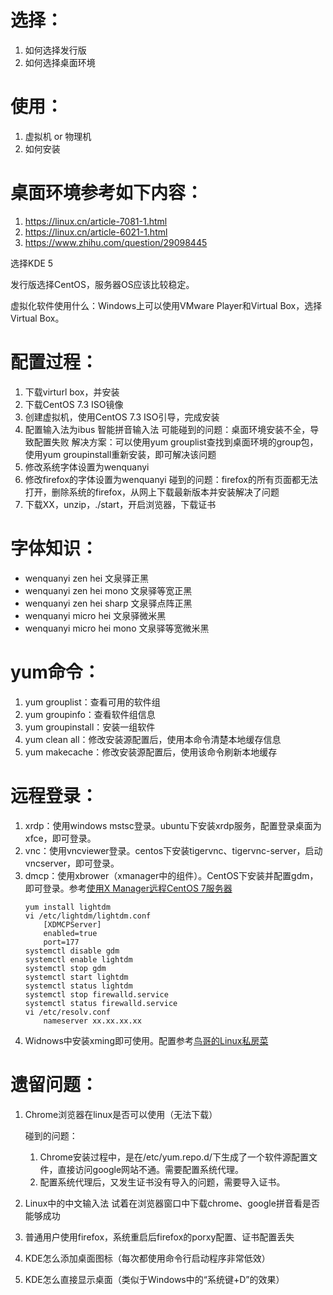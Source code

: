 # 选择：
1. 如何选择发行版
2. 如何选择桌面环境

# 使用：
1. 虚拟机 or 物理机
2. 如何安装

# 桌面环境参考如下内容：
1. https://linux.cn/article-7081-1.html
2. https://linux.cn/article-6021-1.html
3. https://www.zhihu.com/question/29098445

选择KDE 5

发行版选择CentOS，服务器OS应该比较稳定。

虚拟化软件使用什么：Windows上可以使用VMware Player和Virtual Box，选择Virtual Box。

# 配置过程：
1. 下载virturl box，并安装
2. 下载CentOS 7.3 ISO镜像
3. 创建虚拟机，使用CentOS 7.3 ISO引导，完成安装
4. 配置输入法为ibus 智能拼音输入法
   可能碰到的问题：桌面环境安装不全，导致配置失败
   解决方案：可以使用yum grouplist查找到桌面环境的group包，使用yum groupinstall重新安装，即可解决该问题
5. 修改系统字体设置为wenquanyi
6. 修改firefox的字体设置为wenquanyi
   碰到的问题：firefox的所有页面都无法打开，删除系统的firefox，从网上下载最新版本并安装解决了问题
7. 下载XX，unzip，./start，开启浏览器，下载证书

# 字体知识：
- wenquanyi zen hei 文泉驿正黑
- wenquanyi zen hei mono 文泉驿等宽正黑
- wenquanyi zen hei sharp 文泉驿点阵正黑
- wenquanyi micro hei 文泉驿微米黑
- wenquanyi micro hei mono 文泉驿等宽微米黑

# yum命令：
1. yum grouplist：查看可用的软件组
2. yum groupinfo：查看软件组信息
3. yum groupinstall：安装一组软件
4. yum clean all：修改安装源配置后，使用本命令清楚本地缓存信息
5. yum makecache：修改安装源配置后，使用该命令刷新本地缓存

# 远程登录：
1. xrdp：使用windows mstsc登录。ubuntu下安装xrdp服务，配置登录桌面为xfce，即可登录。
2. vnc：使用vncviewer登录。centos下安装tigervnc、tigervnc-server，启动vncserver，即可登录。
3. dmcp：使用xbrower（xmanager中的组件）。CentOS下安装并配置gdm，即可登录。参考[使用X Manager远程CentOS 7服务器](https://www.zybuluo.com/wuzhimang/note/392271)
    ```
    yum install lightdm
    vi /etc/lightdm/lightdm.conf
        [XDMCPServer]
        enabled=true
        port=177
    systemctl disable gdm
    systemctl enable lightdm
    systemctl stop gdm
    systemctl start lightdm
    systemctl status lightdm
    systemctl stop firewalld.service
    systemctl status firewalld.service
    vi /etc/resolv.conf
        nameserver xx.xx.xx.xx
    ```
4. Widnows中安装xming即可使用。配置参考[鸟哥的Linux私房菜](http://cn.linux.vbird.org/linux_server/0310telnetssh_3.php#xdmcp_client_win)

# 遗留问题：
1. Chrome浏览器在linux是否可以使用（无法下载）

   碰到的问题：
   1. Chrome安装过程中，是在/etc/yum.repo.d/下生成了一个软件源配置文件，直接访问google网站不通。需要配置系统代理。
   2. 配置系统代理后，又发生证书没有导入的问题，需要导入证书。

2. Linux中的中文输入法
   试着在浏览器窗口中下载chrome、google拼音看是否能够成功

3. 普通用户使用firefox，系统重启后firefox的porxy配置、证书配置丢失

4. KDE怎么添加桌面图标（每次都使用命令行启动程序非常低效）

5. KDE怎么直接显示桌面（类似于Windows中的“系统键+D”的效果）
